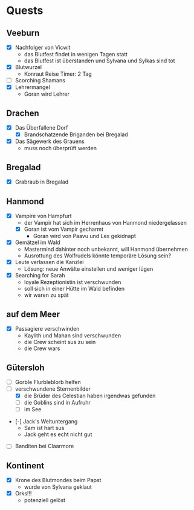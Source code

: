 # Quests
## Veeburn
- [x] Nachfolger von Vicwit
    - das Blutfest findet in wenigen Tagen statt
    - das Blutfest ist überstanden und Sylvana und Sylkas sind tot
- [x] Blutwurzel
    - Konraut Reise Timer: 2 Tag
- [ ] Scorching Shamans
- [x] Lehrermangel
    - Goran wird Lehrer

## Drachen
- [x] Das Überfallene Dorf
    - [x] Brandschatzende Briganden bei Bregalad
- [x] Das Sägewerk des Grauens
    - muss noch überprüft werden

## Bregalad
- [x] Grabraub in Bregalad

## Hanmond
- [x] Vampire von Hampfurt
    - der Vampir hat sich im Herrenhaus von Hanmond niedergelassen
    - [x] Goran ist vom Vampir gecharmt
        - Goran wird von Paavu und Lex gekidnapt
- [x] Gemätzel im Wald
    - Mastermind dahinter noch unbekannt, will Hanmond übernehmen
    - Ausrottung des Wolfrudels könnte temporäre Lösung sein?
- [x] Leute verlassen die Kanzlei
    - Lösung: neue Anwälte einstellen und weniger lügen
- [x] Searching for Sarah
    - loyale Rezeptionistin ist verschwunden
    - soll sich in einer Hütte im Wald befinden
    - wir waren zu spät

## auf dem Meer
- [x] Passagiere verschwinden
    - Kaylith und Mahan sind verschwunden
    - die Crew scheint sus zu sein
    - die Crew wars

## Gütersloh
- [ ] Gorble Flurbleblorb helfen
- [ ] verschwundene Sternenbilder
    - [x] die Brüder des Celestian haben irgendwas gefunden
    - [ ] die Goblins sind in Aufruhr
    - [ ] im See
- [-] Jack's Weltuntergang
    - Sam ist hart sus
    - Jack geht es echt nicht gut
- [ ] Banditen bei Claarmore

## Kontinent
- [x] Krone des Blutmondes beim Papst
    - wurde von Sylvana geklaut
- [x] Orks!!!
    - potenziell gelöst

